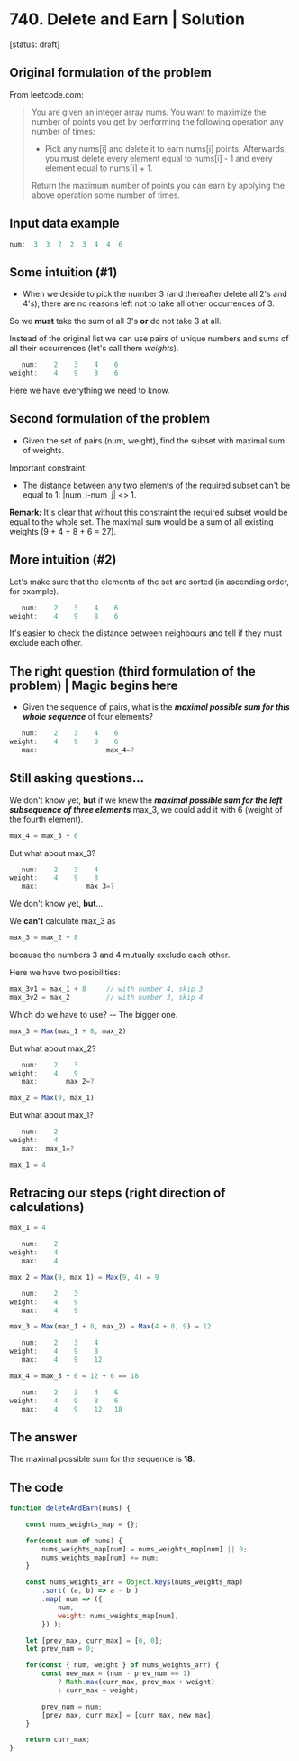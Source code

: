 # 740. Delete and Earn | Solution

[status: draft]


## Original formulation of the problem

From leetcode.com:

> You are given an integer array nums. You want to maximize the number of points you get by performing the following operation any number of times:
> 
> * Pick any nums[i] and delete it to earn nums[i] points. Afterwards, you must delete every element equal to nums[i] - 1 and every element equal to nums[i] + 1.
> 
> Return the maximum number of points you can earn by applying the above operation some number of times.


## Input data example

```js
num:  3  3  2  2  3  4  4  6
```


## Some intuition (#1)

* When we deside to pick the number 3 (and thereafter delete all 2's and 4's), there are no reasons left not to take all other occurrences of 3.

So we __must__ take the sum of all 3's __or__ do not take 3 at all.

Instead of the original list we can use pairs of unique numbers and sums of all their occurrences (let's call them _weights_).

```js
   num:    2    3    4    6
weight:    4    9    8    6
```

Here we have everything we need to know.


## Second formulation of the problem

* Given the set of pairs (num, weight), find the subset with maximal sum of weights.

Important constraint:

* The distance between any two elements of the required subset can't be equal to 1: |num_i-num_j| <> 1.

__Remark:__ It's clear that without this constraint the required subset would be equal to the whole set. The maximal sum would be a sum of all existing weights (9 + 4 + 8 + 6 = 27).


## More intuition (#2)

Let's make sure that the elements of the set are sorted (in ascending order, for example).

```js
   num:    2    3    4    6
weight:    4    9    8    6
```

It's easier to check the distance between neighbours and tell if they must exclude each other.


## The right question (third formulation of the problem) | Magic begins here

* Given the sequence of pairs, what is the ___maximal possible sum for this whole sequence___ of four elements?

```js
   num:    2    3    4    6
weight:    4    9    8    6
   max:                 max_4=?
```


## Still asking questions...

We don't know yet, __but__ if we knew the ___maximal possible sum for the left subsequence of three elements___ max_3, we could add it with 6 (weight of the fourth element).


```js
max_4 = max_3 + 6
```

But what about max_3?

```js
   num:    2    3    4
weight:    4    9    8
   max:            max_3=?
```

We don't know yet, __but__...


We __can't__ calculate max_3 as


```js
max_3 = max_2 + 8
```

because the numbers 3 and 4 mutually exclude each other.


Here we have two posibilities:

```js
max_3v1 = max_1 + 8     // with number 4, skip 3
max_3v2 = max_2         // with number 3, skip 4
```

Which do we have to use? -- The bigger one.

```js
max_3 = Max(max_1 + 8, max_2)
```


But what about max_2?

```js
   num:    2    3
weight:    4    9
   max:       max_2=?
```

```js
max_2 = Max(9, max_1)
```



But what about max_1?

```js
   num:    2
weight:    4
   max:  max_1=?
```

```js
max_1 = 4
```


## Retracing our steps (right direction of calculations)

```js
max_1 = 4
```

```js
   num:    2
weight:    4
   max:    4
```



```js
max_2 = Max(9, max_1) = Max(9, 4) = 9
```

```js
   num:    2    3
weight:    4    9
   max:    4    9
```






```js
max_3 = Max(max_1 + 8, max_2) = Max(4 + 8, 9) = 12
```

```js
   num:    2    3    4
weight:    4    9    8
   max:    4    9    12
```






```js
max_4 = max_3 + 6 = 12 + 6 == 18
```

```js
   num:    2    3    4    6
weight:    4    9    8    6
   max:    4    9    12   18
```


## The answer

The maximal possible sum for the sequence is __18__.



## The code


```js
function deleteAndEarn(nums) {

    const nums_weights_map = {};

    for(const num of nums) {
        nums_weights_map[num] = nums_weights_map[num] || 0;
        nums_weights_map[num] += num;
    }

    const nums_weights_arr = Object.keys(nums_weights_map)
        .sort( (a, b) => a - b )
        .map( num => ({
            num,
            weight: nums_weights_map[num],
        }) );

    let [prev_max, curr_max] = [0, 0];
    let prev_num = 0;

    for(const { num, weight } of nums_weights_arr) {
        const new_max = (num - prev_num == 1)
            ? Math.max(curr_max, prev_max + weight)
            : curr_max + weight;

        prev_num = num;
        [prev_max, curr_max] = [curr_max, new_max];
    }

    return curr_max;
}
```



